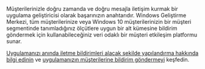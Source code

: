 ﻿Müşterilerinizle doğru zamanda ve doğru mesajla iletişim kurmak bir uygulama geliştiricisi olarak başarınızın anahtarıdır. Windows Geliştirme Merkezi, tüm müşterilerinize veya Windows 10 müşterilerinizin bir müşteri segmentinde tanımladığınız ölçütlere uygun bir alt kümesine bildirim göndermek için kullanabileceğiniz veri odaklı bir müşteri etkileşim platformu sunar.

[Uygulamanızı anında iletme bildirimleri alacak şekilde yapılandırma hakkında bilgi edinin](https://docs.microsoft.com/windows/uwp/monetize/configure-your-app-to-receive-dev-center-notifications) ve [uygulamanızın müşterilerine bildirim göndermeyi](https://docs.microsoft.com/en-us/windows/uwp/publish/send-push-notifications-to-your-apps-customers) keşfedin.
